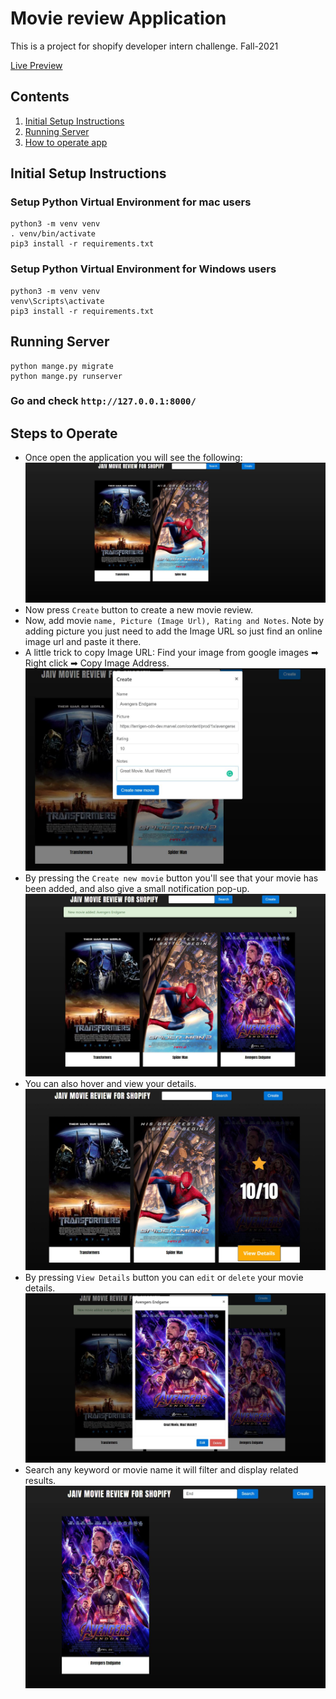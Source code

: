 # Movie review Application
This is a project for shopify developer intern challenge. Fall-2021

[Live Preview](https://herokudjangoapp--1.herokuapp.com/)
## Contents

1. [Initial Setup Instructions](#initial-setup-instructions)
1. [Running Server](#running-server)
1. [How to operate app](#steps-to-operate)


## Initial Setup Instructions

### Setup Python Virtual Environment for mac users
```buildoutcfg
python3 -m venv venv
. venv/bin/activate
pip3 install -r requirements.txt
```
### Setup Python Virtual Environment for Windows users
```buildoutcfg
python3 -m venv venv
venv\Scripts\activate
pip3 install -r requirements.txt
```
## Running Server

```buildoutcfg
python mange.py migrate
python mange.py runserver
```
### Go and check `http://127.0.0.1:8000/`
## Steps to Operate

 - Once open the application you will see the following:
    ![Home Screen](demoImages/HomeScreen.JPG)
 - Now press `Create` button to create a new movie review. 
 - Now, add movie `name, Picture (Image Url), Rating and Notes`. Note by adding picture you just need to add the Image URL so just find an online image url and paste it there.
 - A little trick to copy Image URL: Find your image from google images ➡ Right click ➡ Copy Image Address.   
    ![Create Movies](demoImages/Create-Movie.JPG)
 - By pressing the `Create new movie` button you'll see that your movie has been added, and also give a small notification pop-up.
    ![Movie added](demoImages/NotificationAndMovieAdded.JPG)
 - You can also hover and view your details.
    ![View Details](demoImages/HoverAndViewDetails.JPG)
 - By pressing `View Details` button you can `edit` or `delete` your movie details. 
    ![Edit Delete](demoImages/ViewOption.JPG)
 - Search any keyword or movie name it will filter and display related results.  
    ![Search](demoImages/search.JPG)
